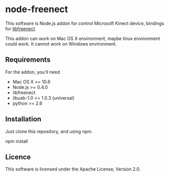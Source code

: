 node-freenect
=============

This software is Node.js addon for control Microsoft Kinect device,
bindings for [libfreenect](https://github.com/OpenKinect/libfreenect).


This addon can work on Mac OS X environment, maybe linux environment could work.
It cannot work on Windows environment.

Requirements
------------

For the addon, you'll need

* Mac OS X >= 10.6
* Node.js >= 0.4.0
* libfreenect
* libusb-1.0 >= 1.0.3 (universal)
* python >= 2.6

Installation
------------

Just clone this repository, and using npm.

  npm install

Licence
-------

This software is licensed under the Apache License, Version 2.0.